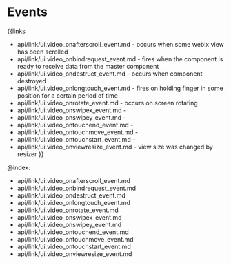 
Events
=======

{{links
- api/link/ui.video_onafterscroll_event.md - occurs when some webix view has been scrolled
- api/link/ui.video_onbindrequest_event.md - fires when the component is ready to receive data from the master component
- api/link/ui.video_ondestruct_event.md - occurs when component destroyed
- api/link/ui.video_onlongtouch_event.md - fires on holding finger in some position for a certain period of time
- api/link/ui.video_onrotate_event.md - occurs on screen rotating
- api/link/ui.video_onswipex_event.md - 
- api/link/ui.video_onswipey_event.md - 
- api/link/ui.video_ontouchend_event.md - 
- api/link/ui.video_ontouchmove_event.md - 
- api/link/ui.video_ontouchstart_event.md - 
- api/link/ui.video_onviewresize_event.md - view size was changed by resizer
}}

@index:
- api/link/ui.video_onafterscroll_event.md
- api/link/ui.video_onbindrequest_event.md
- api/link/ui.video_ondestruct_event.md
- api/link/ui.video_onlongtouch_event.md
- api/link/ui.video_onrotate_event.md
- api/link/ui.video_onswipex_event.md
- api/link/ui.video_onswipey_event.md
- api/link/ui.video_ontouchend_event.md
- api/link/ui.video_ontouchmove_event.md
- api/link/ui.video_ontouchstart_event.md
- api/link/ui.video_onviewresize_event.md


